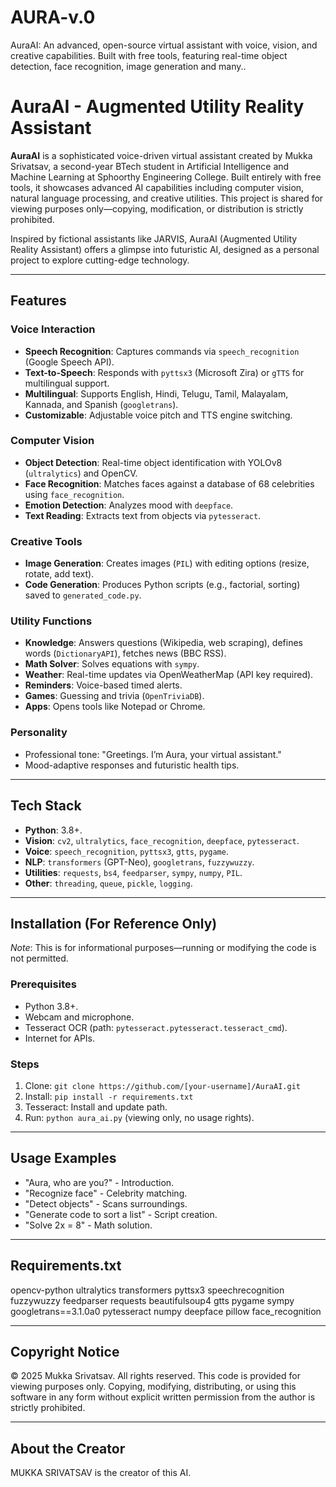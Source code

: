 # AURA-v.0
AuraAI: An advanced, open-source virtual assistant with voice, vision, and creative capabilities. Built with free tools, featuring real-time object detection, face recognition, image generation and many..
# AuraAI - Augmented Utility Reality Assistant

**AuraAI** is a sophisticated voice-driven virtual assistant created by Mukka Srivatsav, a second-year BTech student in Artificial Intelligence and Machine Learning at Sphoorthy Engineering College. Built entirely with free tools, it showcases advanced AI capabilities including computer vision, natural language processing, and creative utilities. This project is shared for viewing purposes only—copying, modification, or distribution is strictly prohibited.

Inspired by fictional assistants like JARVIS, AuraAI (Augmented Utility Reality Assistant) offers a glimpse into futuristic AI, designed as a personal project to explore cutting-edge technology.

---

## Features

### Voice Interaction
- **Speech Recognition**: Captures commands via `speech_recognition` (Google Speech API).
- **Text-to-Speech**: Responds with `pyttsx3` (Microsoft Zira) or `gTTS` for multilingual support.
- **Multilingual**: Supports English, Hindi, Telugu, Tamil, Malayalam, Kannada, and Spanish (`googletrans`).
- **Customizable**: Adjustable voice pitch and TTS engine switching.

### Computer Vision
- **Object Detection**: Real-time object identification with YOLOv8 (`ultralytics`) and OpenCV.
- **Face Recognition**: Matches faces against a database of 68 celebrities using `face_recognition`.
- **Emotion Detection**: Analyzes mood with `deepface`.
- **Text Reading**: Extracts text from objects via `pytesseract`.

### Creative Tools
- **Image Generation**: Creates images (`PIL`) with editing options (resize, rotate, add text).
- **Code Generation**: Produces Python scripts (e.g., factorial, sorting) saved to `generated_code.py`.

### Utility Functions
- **Knowledge**: Answers questions (Wikipedia, web scraping), defines words (`DictionaryAPI`), fetches news (BBC RSS).
- **Math Solver**: Solves equations with `sympy`.
- **Weather**: Real-time updates via OpenWeatherMap (API key required).
- **Reminders**: Voice-based timed alerts.
- **Games**: Guessing and trivia (`OpenTriviaDB`).
- **Apps**: Opens tools like Notepad or Chrome.

### Personality
- Professional tone: "Greetings. I’m Aura, your virtual assistant."
- Mood-adaptive responses and futuristic health tips.

---

## Tech Stack
- **Python**: 3.8+.
- **Vision**: `cv2`, `ultralytics`, `face_recognition`, `deepface`, `pytesseract`.
- **Voice**: `speech_recognition`, `pyttsx3`, `gtts`, `pygame`.
- **NLP**: `transformers` (GPT-Neo), `googletrans`, `fuzzywuzzy`.
- **Utilities**: `requests`, `bs4`, `feedparser`, `sympy`, `numpy`, `PIL`.
- **Other**: `threading`, `queue`, `pickle`, `logging`.

---

## Installation (For Reference Only)
*Note*: This is for informational purposes—running or modifying the code is not permitted.

### Prerequisites
- Python 3.8+.
- Webcam and microphone.
- Tesseract OCR (path: `pytesseract.pytesseract.tesseract_cmd`).
- Internet for APIs.

### Steps
1. Clone: `git clone https://github.com/[your-username]/AuraAI.git`
2. Install: `pip install -r requirements.txt`
3. Tesseract: Install and update path.
4. Run: `python aura_ai.py` (viewing only, no usage rights).

---

## Usage Examples
- "Aura, who are you?" - Introduction.
- "Recognize face" - Celebrity matching.
- "Detect objects" - Scans surroundings.
- "Generate code to sort a list" - Script creation.
- "Solve 2x = 8" - Math solution.

---

## Requirements.txt
opencv-python
ultralytics
transformers
pyttsx3
speechrecognition
fuzzywuzzy
feedparser
requests
beautifulsoup4
gtts
pygame
sympy
googletrans==3.1.0a0
pytesseract
numpy
deepface
pillow
face_recognition



---

## Copyright Notice
© 2025 Mukka Srivatsav. All rights reserved. This code is provided for viewing purposes only. Copying, modifying, distributing, or using this software in any form without explicit written permission from the author is strictly prohibited.

---

## About the Creator
MUKKA SRIVATSAV is the creator of this AI. 
